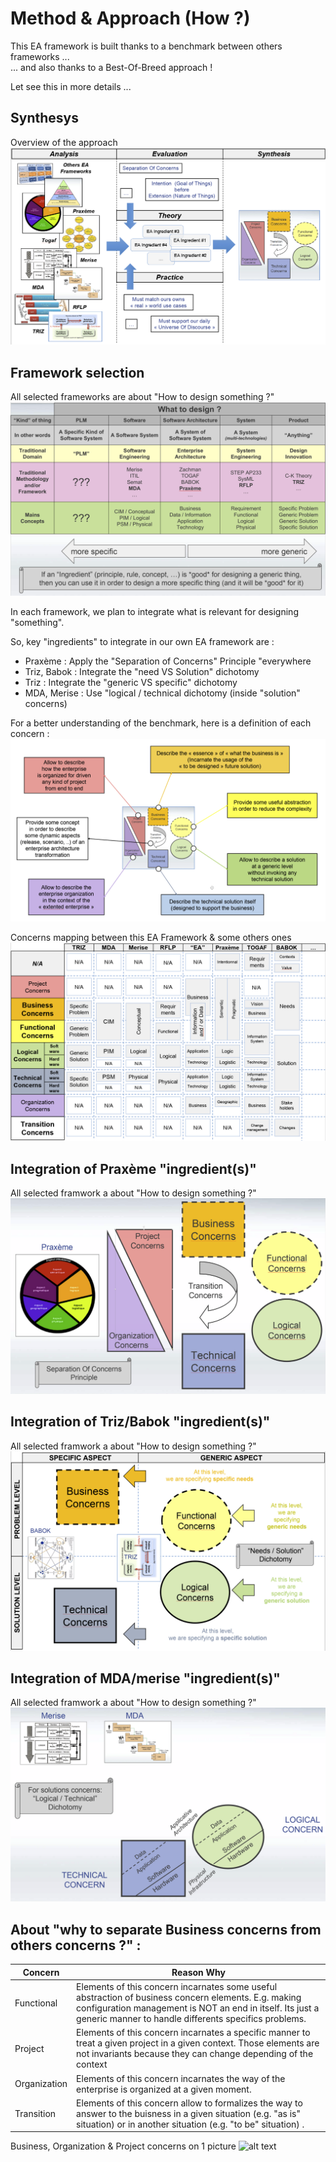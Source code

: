 Method & Approach (How ?)
==

This EA framework is built thanks to a benchmark between others frameworks ...   
... and also thanks to a Best-Of-Breed approach !

Let see this in more details ...


Synthesys
-
Overview of the approach
![alt text](https://github.com/iPlumb3r/pEAr4pEEr/blob/master/images/Overview_How_1_2020-03-24.png)


Framework selection
-
All selected frameworks are about "How to design something ?"
![alt text](https://github.com/iPlumb3r/pEAr4pEEr/blob/master/images/How_FrameworkSelection.png)

In each framework, we plan to integrate what is relevant for designing "something".   

So, key "ingredients" to integrate in our own EA framework are :    
* Praxème : Apply the "Separation of Concerns" Principle "everywhere
* Triz, Babok : Integrate the "need VS Solution" dichotomy
* Triz : Integrate the "generic VS specific" dichotomy
* MDA, Merise : Use "logical / technical dichotomy (inside "solution" concerns)

For a better understanding of the benchmark, here is a definition of each concern :
![alt text](https://github.com/iPlumb3r/pEAr4pEEr/blob/master/images/How_ConcernsDefinition.png)

Concerns mapping between this EA Framework & some others ones
![alt text](https://github.com/iPlumb3r/pEAr4pEEr/blob/master/images/Overview_How_2.png)


Integration of Praxème "ingredient(s)"
-
All selected framwork a about "How to design something ?"
![alt text](https://github.com/iPlumb3r/pEAr4pEEr/blob/master/images/How_Praxeme.png)


Integration of Triz/Babok "ingredient(s)"
-
All selected framwork a about "How to design something ?"
![alt text](https://github.com/iPlumb3r/pEAr4pEEr/blob/master/images/How_Triz.png)


Integration of MDA/merise "ingredient(s)"
-
All selected framwork a about "How to design something ?"
![alt text](https://github.com/iPlumb3r/pEAr4pEEr/blob/master/images/How_MDA.png)

About "why to separate Business concerns from others concerns ?" :
-
<table>
    <thead>
        <tr>
            <th>Concern</th>
            <th>Reason Why</th>
        </tr>
    </thead>
    <tbody>
        <tr>
            <td>Functional</td>
            <td>Elements of this concern incarnates some useful abstraction of business concern elements. E.g. making configuration management is NOT an end in itself. Its just a generic manner to handle differents specifics problems.</td>
        </tr>
        <tr>
            <td>Project</td>
            <td>Elements of this concern incarnates a specific manner to treat a given project in a given context. Those elements are not invariants because they can change depending of the context</td>
        </tr>
        <tr>
            <td>Organization</td>
            <td>Elements of this concern incarnates the way of the enterprise is organized at a given moment.</td>
        </tr>
        <tr>
            <td>Transition</td>
            <td>Elements of this concern allow to formalizes the way to answer to the buisness in a given situation (e.g. "as is" situation) or in another situation (e.g. "to be" situation) .</td>
        </tr>
    </tbody>
</table>

Business, Organization & Project concerns on 1 picture 
![alt text](https://github.com/iPlumb3r/pEAr4pEEr/blob/master/images/HHow_SoC_BizOrgPrj.png)
